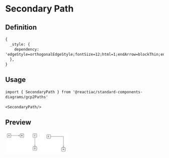# Secondary Path

## Definition

```
{
  _style: { 
    dependency: 'edgeStyle=orthogonalEdgeStyle;fontSize=12;html=1;endArrow=blockThin;endFill=1;rounded=0;strokeWidth=2;endSize=4;startSize=4;dashed=0;strokeColor=#9E9E9E;',
  },
}
```

## Usage

```
import { SecondaryPath } from '@reactiac/standard-components-diagrams/gcp2Paths'

<SecondaryPath/>
```

## Preview

<img src="./secondary-path.png" width="200"/>
